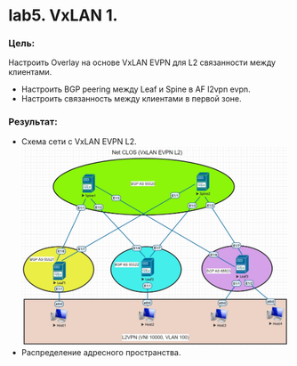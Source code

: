 # lab5. VxLAN 1.
### Цель:
Настроить Overlay на основе VxLAN EVPN для L2 связанности между клиентами.
- Настроить BGP peering между Leaf и Spine в AF l2vpn evpn.
- Настроить связанность между клиентами в первой зоне.
### Результат:
- Схема сети с VxLAN EVPN L2.
![Схема сети с VxLAN EVPN L2](Схема%20VXLAN1.jpg)
- Распределение адресного пространства.
